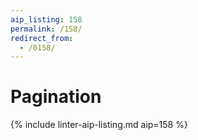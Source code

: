 ```yaml
---
aip_listing: 158
permalink: /158/
redirect_from:
  - /0158/
---
```


# Pagination

{% include linter-aip-listing.md aip=158 %}
